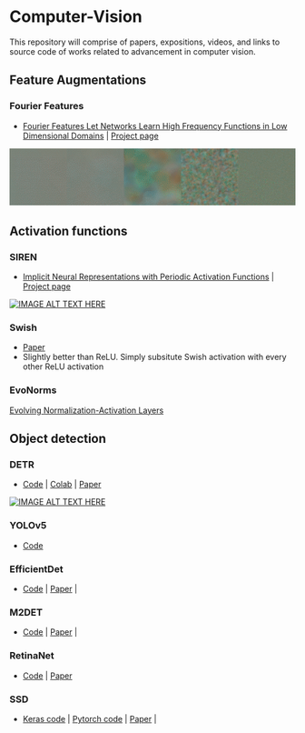 # Computer-Vision
This repository will comprise of papers, expositions, videos, and links to source code of works related to advancement in computer vision.

## Feature Augmentations
### Fourier Features
* [Fourier Features Let Networks Learn High Frequency Functions in Low Dimensional Domains](https://arxiv.org/abs/2006.10739) | [Project page](https://people.eecs.berkeley.edu/~bmild/fourfeat/)

![demo](./ff_tifa.gif)

## Activation functions
### SIREN
* [Implicit Neural Representations
with Periodic Activation Functions](https://arxiv.org/abs/2006.09661) | [Project page](https://vsitzmann.github.io/siren/)

[![IMAGE ALT TEXT HERE](https://img.youtube.com/vi/Q2fLWGBeaiI/0.jpg)](https://www.youtube.com/watch?v=Q2fLWGBeaiI)

### Swish
* [Paper](https://arxiv.org/pdf/1710.05941.pdf)
* Slightly better than ReLU. Simply subsitute Swish activation with every other ReLU activation

### EvoNorms
 [Evolving Normalization-Activation Layers](https://arxiv.org/pdf/2004.02967.pdf)
 
 ## Object detection
 ### DETR
 * [Code](https://github.com/facebookresearch/detr) | [Colab](https://colab.research.google.com/github/facebookresearch/detr/blob/colab/notebooks/detr_demo.ipynb) | [Paper](https://scontent.fngo1-1.fna.fbcdn.net/v/t39.8562-6/101177000_245125840263462_1160672288488554496_n.pdf?_nc_cat=104&_nc_sid=ae5e01&_nc_ohc=lEDg-AANkDMAX-_mrzQ&_nc_ht=scontent.fngo1-1.fna&oh=cd9670517b5fed8ff6b7dc9e5d150e01&oe=5F12A5C7)
 
 [![IMAGE ALT TEXT HERE](https://img.youtube.com/vi/T35ba_VXkMY/0.jpg)](https://www.youtube.com/watch?v=T35ba_VXkMY)
 
 ### YOLOv5
 * [Code](https://github.com/ultralytics/yolov5)
 
 ### EfficientDet
 * [Code](https://github.com/xuannianz/EfficientDet) | [Paper](https://arxiv.org/abs/1911.09070) | 
 
 ### M2DET
 * [Code](https://github.com/qijiezhao/M2Det) | [Paper](https://qijiezhao.github.io/imgs/m2det.pdf) | 
 
 ### RetinaNet
 * [Code](https://github.com/fizyr/keras-retinanet) | [Paper](https://arxiv.org/pdf/1708.02002.pdf)
 
 ### SSD
 * [Keras code](https://github.com/pierluigiferrari/ssd_keras) | [Pytorch code](https://github.com/amdegroot/ssd.pytorch) | [Paper](https://arxiv.org/abs/1512.02325) | 
